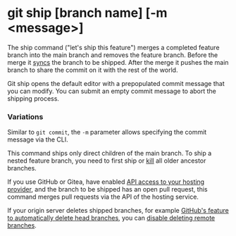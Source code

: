 # git ship [branch name] [-m &lt;message&gt;]

The ship command ("let's ship this feature") merges a completed feature branch
into the main branch and removes the feature branch. Before the merge it
[syncs](sync.md) the branch to be shipped. After the merge it pushes the main
branch to share the commit on it with the rest of the world.

Git ship opens the default editor with a prepopulated commit message that you
can modify. You can submit an empty commit message to abort the shipping
process.

### Variations

Similar to `git commit`, the `-m` parameter allows specifying the commit message
via the CLI.

This command ships only direct children of the main branch. To ship a nested
feature branch, you need to first ship or [kill](kill.md) all older ancestor
branches.

If you use GitHub or Gitea, have enabled
[API access to your hosting provider](../quick-configuration.md#api-access-to-your-hosting-provider),
and the branch to be shipped has an open pull request, this command merges pull
requests via the API of the hosting service.

If your origin server deletes shipped branches, for example
[GitHub's feature to automatically delete head branches](https://help.github.com/en/github/administering-a-repository/managing-the-automatic-deletion-of-branches),
you can
[disable deleting remote branches](../quick-configuration.md#delete-remote-branches).
